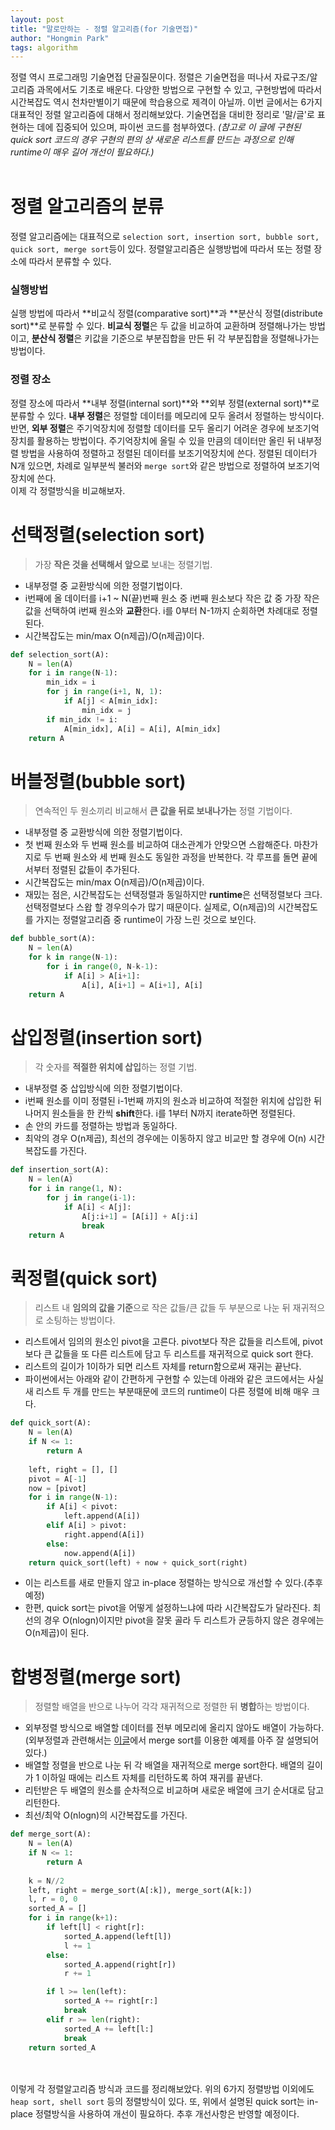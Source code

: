 ```yaml
---
layout: post
title: "말로만하는 - 정렬 알고리즘(for 기술면접)"
author: "Hongmin Park"
tags: algorithm
---
```


정렬 역시 프로그래밍 기술면접 단골질문이다. 정렬은 기술면접을 떠나서 자료구조/알고리즘 과목에서도 기초로 배운다. 다양한 방법으로 구현할 수 있고, 구현방법에 따라서 시간복잡도 역시 천차만별이기 때문에 학습용으로 제격이 아닐까. 이번 글에서는 6가지 대표적인 정렬 알고리즘에 대해서 정리해보았다. 기술면접을 대비한 정리로 '말/글'로 표현하는 데에 집중되어 있으며, 파이썬 코드를 첨부하였다. 
*(참고로 이 글에 구현된 quick sort 코드의 경우 구현의 편의 상 새로운 리스트를 만드는 과정으로 인해 runtime이 매우 길어 개선이 필요하다.)*<br><br>

# 정렬 알고리즘의 분류
정렬 알고리즘에는 대표적으로 `selection sort, insertion sort, bubble sort, quick sort, merge sort`등이 있다. 정렬알고리즘은 실행방법에 따라서 또는 정렬 장소에 따라서 분류할 수 있다.
### 실행방법
실행 방법에 따라서 **비교식 정렬(comparative sort)**과 **분산식 정렬(distribute sort)**로 분류할 수 있다. **비교식 정렬**은 두 값을 비교하여 교환하며 정렬해나가는 방법이고, **분산식 정렬**은 키값을 기준으로 부분집합을 만든 뒤 각 부분집합을 정렬해나가는 방법이다. <br>

### 정렬 장소
정렬 장소에 따라서 **내부 정렬(internal sort)**와 **외부 정렬(external sort)**로 분류할 수 있다. **내부 정렬**은 정렬할 데이터를 메모리에 모두 올려서 정렬하는 방식이다. 반면, **외부 정렬**은 주기억장치에 정렬할 데이터를 모두 올리기 어려운 경우에 보조기억장치를 활용하는 방법이다. 주기억장치에 올릴 수 있을 만큼의 데이터만 올린 뒤 내부정렬 방법을 사용하여 정렬하고 정렬된 데이터를 보조기억장치에 쓴다. 정렬된 데이터가 N개 있으면, 차례로 일부분씩 불러와 `merge sort`와 같은 방법으로 정렬하여 보조기억장치에 쓴다. <br>
이제 각 정렬방식을 비교해보자.

# 선택정렬(selection sort)
> 가장 **작은 것을 선택해서 앞으로** 보내는 정렬기법.

- 내부정렬 중 교환방식에 의한 정렬기법이다.
- i번째에 올 데이터를 i+1 ~ N(끝)번째 원소 중 i번째 원소보다 작은 값 중 가장 작은 값을 선택하여 i번째 원소와 **교환**한다. i를 0부터 N-1까지 순회하면 차례대로 정렬된다.
- 시간복잡도는 min/max O(n제곱)/O(n제곱)이다.
```python
def selection_sort(A):
    N = len(A)
    for i in range(N-1):
        min_idx = i
        for j in range(i+1, N, 1):
            if A[j] < A[min_idx]:
                min_idx = j
        if min_idx != i:
            A[min_idx], A[i] = A[i], A[min_idx]
    return A
```

# 버블정렬(bubble sort)
> 연속적인 두 원소끼리 비교해서 **큰 값을 뒤로 보내나가는** 정렬 기법이다.

- 내부정렬 중 교환방식에 의한 정렬기법이다.
- 첫 번째 원소와 두 번째 원소를 비교하여 대소관계가 안맞으면 스왑해준다. 마찬가지로 두 번째 원소와 세 번째 원소도 동일한 과정을 반복한다. 각 루프를 돌면 끝에서부터 정렬된 값들이 추가된다.
- 시간복잡도는 min/max O(n제곱)/O(n제곱)이다.
- 재밌는 점은, 시간복잡도는 선택정렬과 동일하지만 **runtime**은 선택정렬보다 크다. 선택정렬보다 스왑 할 경우의수가 많기 때문이다. 실제로, O(n제곱)의 시간복잡도를 가지는 정렬알고리즘 중 runtime이 가장 느린 것으로 보인다.
```python
def bubble_sort(A):
    N = len(A)
    for k in range(N-1):
        for i in range(0, N-k-1):
            if A[i] > A[i+1]:
                A[i], A[i+1] = A[i+1], A[i]
    return A
```

# 삽입정렬(insertion sort)
> 각 숫자를 **적절한 위치에 삽입**하는 정렬 기법.

- 내부정렬 중 삽입방식에 의한 정렬기법이다.
- i번째 원소를 이미 정렬된 i-1번째 까지의 원소과 비교하여 적절한 위치에 삽입한 뒤 나머지 원소들을 한 칸씩 **shift**한다. i를 1부터 N까지 iterate하면 정렬된다.
- 손 안의 카드를 정렬하는 방법과 동일하다.
- 최악의 경우 O(n제곱), 최선의 경우에는 이동하지 않고 비교만 할 경우에 O(n) 시간복잡도를 가진다. 
```python
def insertion_sort(A):
    N = len(A)
    for i in range(1, N):
        for j in range(i-1):
            if A[i] < A[j]:
                A[j:i+1] = [A[i]] + A[j:i]
                break
    return A
```

# 퀵정렬(quick sort)
> 리스트 내 **임의의 값을 기준**으로 작은 값들/큰 값들 두 부분으로 나눈 뒤 재귀적으로 소팅하는 방법이다. 

- 리스트에서 임의의 원소인 pivot을 고른다. pivot보다 작은 값들을 리스트에, pivot보다 큰 값들을 또 다른 리스트에 담고 두 리스트를 재귀적으로 quick sort 한다.
- 리스트의 길이가 1이하가 되면 리스트 자체를 return함으로써 재귀는 끝난다.
- 파이썬에서는 아래와 같이 간편하게 구현할 수 있는데 아래와 같은 코드에서는 사실 새 리스트 두 개를 만드는 부분때문에 코드의 runtime이 다른 정렬에 비해 매우 크다. 
```python
def quick_sort(A):
    N = len(A)
    if N <= 1:
        return A
    
    left, right = [], []
    pivot = A[-1]
    now = [pivot]
    for i in range(N-1):
        if A[i] < pivot:
            left.append(A[i])
        elif A[i] > pivot:
            right.append(A[i])
        else:
            now.append(A[i])
    return quick_sort(left) + now + quick_sort(right)
```
- 이는 리스트를 새로 만들지 않고 in-place 정렬하는 방식으로 개선할 수 있다.(추후 예정)
- 한편, quick sort는 pivot을 어떻게 설정하느냐에 따라 시간복잡도가 달라진다. 최선의 경우 O(nlogn)이지만 pivot을 잘못 골라 두 리스트가 균등하지 않은 경우에는 O(n제곱)이 된다. 

# 합병정렬(merge sort)
> 정렬할 배열을 반으로 나누어 각각 재귀적으로 정렬한 뒤 **병합**하는 방법이다.

- 외부정렬 방식으로 배열할 데이터를 전부 메모리에 올리지 않아도 배열이 가능하다. (외부정렬과 관련해서는 [이글](https://dudri63.github.io/2019/02/03/algo32/)에서 merge sort를 이용한 예제를 아주 잘 설명되어있다.)
- 배열할 정렬을 반으로 나눈 뒤 각 배열을 재귀적으로 merge sort한다. 배열의 길이가 1 이하일 때에는 리스트 자체를 리턴하도록 하여 재귀를 끝낸다.
- 리턴받은 두 배열의 원소를 순차적으로 비교하며 새로운 배열에 크기 순서대로 담고 리턴한다.
- 최선/최악 O(nlogn)의 시간복잡도를 가진다.
```python
def merge_sort(A):
    N = len(A)
    if N <= 1:
        return A
    
    k = N//2
    left, right = merge_sort(A[:k]), merge_sort(A[k:])
    l, r = 0, 0
    sorted_A = []
    for i in range(k+1):
        if left[l] < right[r]:
            sorted_A.append(left[l])
            l += 1
        else:
            sorted_A.append(right[r])
            r += 1 

        if l >= len(left):
            sorted_A += right[r:]
            break
        elif r >= len(right):
            sorted_A += left[l:]
            break
    return sorted_A
```
<br><br>
이렇게 각 정렬알고리즘 방식과 코드를 정리해보았다. 위의 6가지 정렬방법 이외에도 `heap sort, shell sort` 등의 정렬방식이 있다. 또, 위에서 설명된 quick sort는 in-place 정렬방식을 사용하여 개선이 필요하다. 추후 개선사항은 반영할 예정이다.
